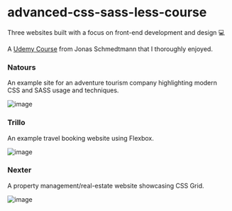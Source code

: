 # advanced-css-sass-less-course

Three websites built with a focus on front-end development and design 💻

A [Udemy Course](https://www.udemy.com/advanced-css-and-sass/ "Advanced CSS & SASS") from Jonas Schmedtmann that I thoroughly enjoyed.

### Natours

An example site for an adventure tourism company highlighting modern CSS and SASS usage and techniques.

![image](https://user-images.githubusercontent.com/26236137/50796975-848e0000-1290-11e9-8a90-7b61d80186a5.png)

### Trillo

An example travel booking website using Flexbox.

![image](https://user-images.githubusercontent.com/26236137/50796996-97a0d000-1290-11e9-96a8-96391c3a171f.png)

### Nexter

A property management/real-estate website showcasing CSS Grid.

![image](https://user-images.githubusercontent.com/26236137/50797033-adae9080-1290-11e9-9324-e6973ce1a5bf.png)
